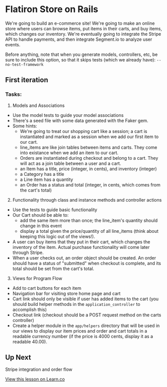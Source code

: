 # Flatiron Store on Rails

We're going to build an e-commerce site! We're going to make an online store where users can browse items, put items in their carts, and buy items, which changes our inventory. We're eventually going to integrate the Stripe API to handle payments, and then integrate Segment.io to analyze user events.

Before anything, note that when you generate models, controllers, etc, be sure to include this option, so that it skips tests (which we already have): `--no-test-framework`

## First iteration

### Tasks:

1. Models and Associations
* Use the model tests to guide your model associations
* There's a seed file with some data generated with the Faker gem.
* Some hints:
  * We're going to treat our shopping cart like a session; a cart is instantiated and marked as a session when we add our first item to our cart.
  * line_items are like join tables between items and carts. They come into existance when we add an item to our cart.
  * Orders are instantiated during checkout and belong to a cart. They will act as a join table between a user and a cart.
  * an Item has a title, price (integer, in cents), and inventory (integer)
  * a Category has a title
  * a Line item has a quantity
  * an Order has a status and total (integer, in cents, which comes from the cart's total)

2. Functionality through class and instance methods and controller actions
  * Use the tests to guide basic functionality
  * Our Cart should be able to:
    * add the same item more than once; the line_item's quantity should change in this event
    * display a total given the price/quantity of all line_items (think about keeping this logic out of the views!).
  * A user can buy items that they put in their cart, which changes the inventory of the item. Actual purchase functionality will come later through Stripe.
  * When a user checks out, an order object should be created. An order should have a status of "submitted" when checkout is complete, and its total should be set from the cart's total.

3. Views for Program Flow
  * Add to cart buttons for each item
  * Navigation bar for visiting store home page and cart
  * Cart link should only be visible if user has added items to the cart (you should build helper methods in the `application_controller` to accomplish this)
  * Checkout link (checkout should be a POST request method on the carts controller)
  * Create a helper module in the `app/helpers` directory that will be used in our views to display our item prices and order and cart totals in a readable currency number (if the price is 4000 cents, display it as a readable 40.00).

## Up Next

Stripe integration and order flow

<a href='https://learn.co/lessons/rails-flatiron-store' data-visibility='hidden'>View this lesson on Learn.co</a>
